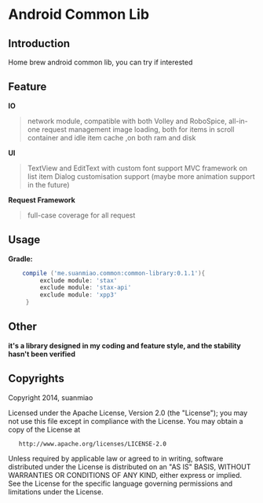 # Android Common Lib

## Introduction

 Home brew android common lib, you can try if interested

## Feature
  **IO**
  > network module, compatible with both Volley and RoboSpice, all-in-one request management
  > image loading, both for items in scroll container and idle item
  > cache ,on both ram and disk


  **UI**
  > TextView and EditText with custom font support
  > MVC framework on list item
  > Dialog customisation support (maybe more animation support in the future)


  **Request Framework**
  > full-case coverage for all request

## Usage
**Gradle:**
```groovy
    compile ('me.suanmiao.common:common-library:0.1.1'){
         exclude module: 'stax'
         exclude module: 'stax-api'
         exclude module: 'xpp3'
     }
 ```

## Other
  **it's a library designed in my coding and feature style, and the stability hasn't been verified**

## Copyrights

Copyright 2014, suanmiao

   Licensed under the Apache License, Version 2.0 (the "License");
   you may not use this file except in compliance with the License.
   You may obtain a copy of the License at

       http://www.apache.org/licenses/LICENSE-2.0

   Unless required by applicable law or agreed to in writing, software
   distributed under the License is distributed on an "AS IS" BASIS,
   WITHOUT WARRANTIES OR CONDITIONS OF ANY KIND, either express or implied.
   See the License for the specific language governing permissions and
   limitations under the License.
